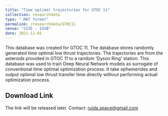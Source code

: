 ```yaml
---
title: "Time optimal trajectories for GTOC 11"
collection: researchdata
type: ".MAT format"
permalink: /researchdata/GTOC11
venue: "SIZE - 15GB"
date: 2021-11-01
---
```


This database was created for GTOC 11. The database stores randomly generated time optimal low thrust trajectories. The trajectories are from the asteroids provided in GTOC 11 to a random 'Dyson Ring' station. This database was used to train Deep Neural Network models as surrogate of conventional time optimal optimization process. It take ephemerides and output optimal low thrust transfer time directly without performing actual optimization process.

## Download Link
The link will be released later. Contact: ruida.space@gmail.com

